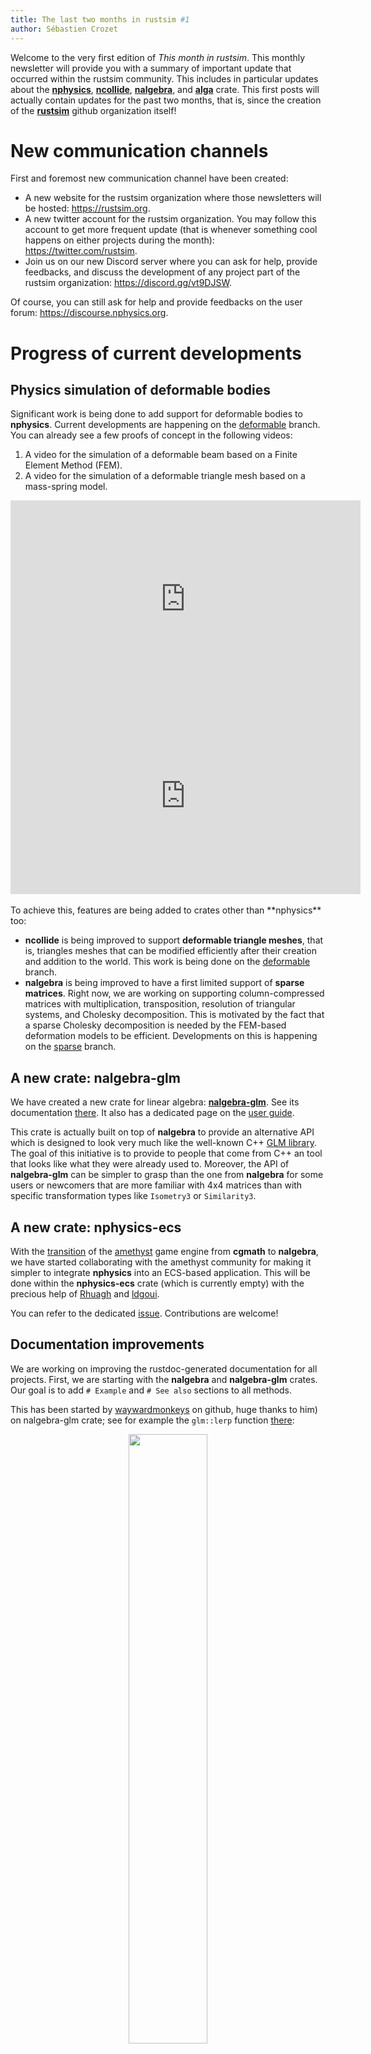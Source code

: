 ```yaml
---
title: The last two months in rustsim #1
author: Sébastien Crozet
---
```


Welcome to the very first edition of _This month in rustsim_. This monthly newsletter will provide you with a
summary of important update that occurred within the rustsim community. This includes in particular updates about
the [**nphysics**](https://nphysics.org), [**ncollide**](https://ncollide.org), [**nalgebra**](https://nalgebra.org),
and [**alga**](https://github.com/rustsim/alga) crate. This first posts will actually contain updates for the past
two months, that is, since the creation of the [**rustsim**](https://github.com/rustsim) github organization itself!

<!--truncate-->

# New communication channels
First and foremost new communication channel have been created:
* A new website for the rustsim organization where those newsletters will be hosted: https://rustsim.org.
* A new twitter account for the rustsim organization. You may follow this account to get more frequent update (that
is whenever something cool happens on either projects during the month): https://twitter.com/rustsim.
* Join us on our new Discord server where you can ask for help, provide feedbacks, and discuss the development of any project part of the rustsim
organization: https://discord.gg/vt9DJSW.

Of course, you can still ask for help and provide feedbacks on the user forum: https://discourse.nphysics.org.

# Progress of current developments
## Physics simulation of deformable bodies
Significant work is being done to add support for deformable bodies to **nphysics**. Current developments are happening
on the [deformable](https://github.com/rustsim/nphysics/tree/deformable) branch. You can already see
a few proofs of concept in the following videos:

1. A video for the simulation of a deformable beam based on a Finite Element Method (FEM).
2. A video for the simulation of a deformable triangle mesh based on a mass-spring model.

<center>
<iframe width="560" height="315" src="https://www.youtube.com/embed/mj6u4KuAH-w" frameborder="0" allow="accelerometer; autoplay; encrypted-media; gyroscope; picture-in-picture" allowfullscreen></iframe>
<iframe width="560" height="315" src="https://www.youtube.com/embed/SJJSRgmiXh8" frameborder="0" allow="accelerometer; autoplay; encrypted-media; gyroscope; picture-in-picture" allowfullscreen></iframe>
</center>

<br/>
To achieve this, features are being added to crates other than **nphysics** too:

* **ncollide** is being improved to support **deformable triangle meshes**, that is, triangles meshes
that can be modified efficiently after their creation and addition to the world. This work is being
done on the [deformable](https://github.com/rustsim/ncollide/tree/deformable) branch.
* **nalgebra** is being improved to have a first limited support of **sparse matrices**. Right now, we
are working on supporting column-compressed matrices with multiplication, transposition, resolution of
triangular systems, and Cholesky
decomposition. This is motivated by the fact that a sparse Cholesky decomposition is needed by the
FEM-based deformation models to be efficient. Developments on this is happening on the
[sparse](https://github.com/rustsim/nalgebra/tree/sparse) branch.

## A new crate: nalgebra-glm
We have created a new crate for linear algebra: [**nalgebra-glm**](https://crates.io/crates/nalgebra-glm). See its documentation
[there](https://www.nalgebra.org/rustdoc_glm/nalgebra_glm/index.html). It also has a dedicated page on the
[user guide](https://www.nalgebra.org/nalgebra_glm/).

This crate is actually built on top of **nalgebra** to provide an alternative API which is designed to look
very much like the well-known C++ [GLM library](https://glm.g-truc.net). The goal of this initiative is to
provide to people that come from C++ an tool that looks like what they were already used to. Moreover, the
API of **nalgebra-glm** can be simpler to grasp than the one from **nalgebra** for some users or newcomers
that are more familiar with 4x4 matrices than with specific transformation types like `Isometry3` or `Similarity3`.

## A new crate: nphysics-ecs
With the [transition](https://github.com/amethyst/amethyst/pull/1066) of the [amethyst](https://www.amethyst.rs)
game engine from **cgmath** to **nalgebra**, we have started
collaborating with the amethyst community for making it simpler to integrate **nphysics** into
an ECS-based application. This will be done within the **nphysics-ecs** crate (which is currently empty)
with the precious help of [Rhuagh](https://github.com/Rhuagh) and [ldgoui](https://github.com/ldesgoui).

You can refer to the dedicated [issue](https://github.com/rustsim/nphysics/issues/149). Contributions are welcome!

## Documentation improvements
We are working on improving the rustdoc-generated documentation for all projects.
First, we are starting with the **nalgebra** and **nalgebra-glm** crates. Our goal is
to add `# Example` and `# See also` sections to all methods.

This has been started by [waywardmonkeys](https://github.com/waywardmonkeys) on github, huge thanks to him) on
nalgebra-glm crate; see for example the `glm::lerp` function [there](https://www.nalgebra.org/rustdoc_glm/nalgebra_glm/fn.lerp.html):

<center>
<img src="/img/blog/rustdoc_lerp.png" width="50%"></img>
</center>

We have been working on doing the same on **nalgebra** itself. So far, we started on
the addition of `# Example` sections to methods of geometric types. More will come in the
future.

# Thanks
We would like to thank the whole community and contributors. In particular:
* Thanks to [waywardmonkeys](https://github.com/waywardmonkeys) for his amazing work on the **nalgebra-glm** doc.
* Thanks to [jnferner](https://github.com/jnferner) for landing a large refactoring on **nphysics** addressing some
clippy warnings (see [nphysics#150](https://github.com/rustsim/nphysics/pull/150)), and for addressing issues regarding
the compatibility of **nphysics** with wasm-bindgen (see [nphysics#139](https://github.com/rustsim/nphysics/pull/139)).
* Thanks to [z33ky]() for his work on ncollide to avoid needless complexity on the `DBVTBroadPhase` implementation and to improve
the versatility of the `BroadPhase` trait. See [ncollide#225](https://github.com/rustsim/ncollide/pull/225) and
[ncollide#227](https://github.com/rustsim/ncollide/pull/227).
* Thanks to users reporting spelling mistakes on the documentation. This is always appreciated.
* Thanks to users sharing their concerns regarding the API of some crates. We find feedbacks like [this](https://github.com/rustsim/nalgebra/issues/460)
or [that](https://discourse.nphysics.org/t/the-generated-documentation-can-be-very-confusing/269) very
valuable to improve the quality our work.

Finally, thanks to all the current and new patrons supporting this organization on [patreon](http://patreon.com/sebcrozet)!